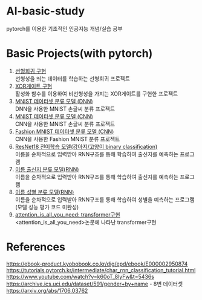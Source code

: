# AI-basic-study
pytorch를 이용한 기초적인 인공지능 개념/실습 공부


# Basic Projects(with pytorch)
1. [선형회귀 구현](https://github.com/yhongJ/AI-basic-study/blob/main/LinearRegression.py)  <br/> 선형성을 띄는 데이터를 학습하는 선형회귀 프로젝트
2. [XOR게이트 구현](https://github.com/yhongJ/AI-basic-study/blob/main/XOR.py) <br/> 활성화 함수를 이용하여 비선형성을 가지는 XOR게이트를 구현한 프로젝트
3. [MNIST 데이터셋 분류 모델 (DNN)](https://github.com/yhongJ/AI-basic-study/blob/main/MNIST_DNN.py) <br/> DNN을 사용한 MNIST 손글씨 분류 프로젝트
4. [MNIST 데이터셋 분류 모델 (CNN)](https://github.com/yhongJ/AI-basic-study/blob/main/MNIST_CNN.py) <br/> CNN을 사용한 MNIST 손글씨 분류 프로젝트
5. [Fashion MNIST 데이터셋 분류 모델 (CNN)](https://github.com/yhongJ/AI-basic-study/blob/main/FashionMNIST_CNN.py) <br/> CNN을 사용한 Fashion MNIST 분류 프로젝트
6. [ResNet18 전이학습 모델(강아지/고양이 binary classification)](https://github.com/yhongJ/AI-basic-study/tree/main/transfer_ResNet18) <br/> 이름을 순차적으로 입력받아 RNN구조를 통해 학습하여 출신지를 예측하는 프로그램
7. [이름 출신지 분류 모델(RNN)](https://github.com/yhongJ/AI-basic-study/tree/main/name_classification) <br/> 이름을 순차적으로 입력받아 RNN구조를 통해 학습하여 출신지를 예측하는 프로그램
8. [이름 성별 분류 모델(RNN)](https://github.com/yhongJ/AI-basic-study/tree/main/name_gender_classification) <br/> 이름을 순차적으로 입력받아 RNN구조를 통해 학습하여 성별을 예측하는 프로그램 (모델 성능 평가 코드 미완성)
9. [attention_is_all_you_need: transformer구현](https://github.com/yhongJ/AI-basic-study/blob/main/attention_is_all_you_need.py) <br/> <attention_is_all_you_need>논문에 나타난 transformer구현
# References
<https://ebook-product.kyobobook.co.kr/dig/epd/ebook/E000002950874>
<https://tutorials.pytorch.kr/intermediate/char_rnn_classification_tutorial.html>  
<https://www.youtube.com/watch?v=k60oT_8lyFw&t=5436s>  
<https://archive.ics.uci.edu/dataset/591/gender+by+name> - 8번 데이터셋  
<https://arxiv.org/abs/1706.03762>
